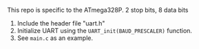 This repo is specific to the ATmega328P.
2 stop bits, 8 data bits

1. Include the header file "uart.h"
2. Initialize UART using the ```UART_init(BAUD_PRESCALER)``` function. 
3. See ```main.c``` as an example. 
